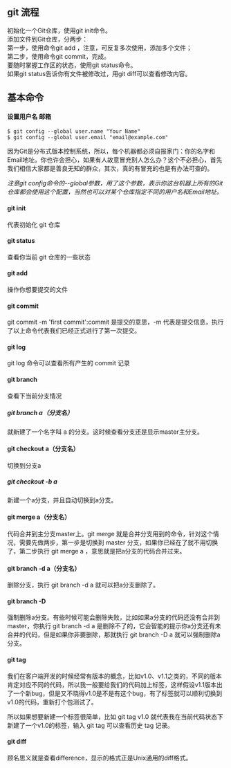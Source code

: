 ## git 流程  
初始化一个Git仓库，使用git init命令。  
添加文件到Git仓库，分两步：  
第一步，使用命令git add <file>，注意，可反复多次使用，添加多个文件；  
第二步，使用命令git commit，完成。  
要随时掌握工作区的状态，使用git status命令。  
如果git status告诉你有文件被修改过，用git diff可以查看修改内容。

## 基本命令

#### 设置用户名 邮箱  
```
$ git config --global user.name "Your Name"
$ git config --global user.email "email@example.com"
```  

因为Git是分布式版本控制系统，所以，每个机器都必须自报家门：你的名字和Email地址。你也许会担心，如果有人故意冒充别人怎么办？这个不必担心，首先我们相信大家都是善良无知的群众，其次，真的有冒充的也是有办法可查的。  

*注意git config命令的--global参数，用了这个参数，表示你这台机器上所有的Git仓库都会使用这个配置，当然也可以对某个仓库指定不同的用户名和Email地址。*

#### git init  
代表初始化 git 仓库  

#### git status  
查看你当前 git 仓库的一些状态  

#### git add <file>  
操作你想要提交的文件  

#### git commit  
git commit -m 'first commit':commit 是提交的意思，-m 代表是提交信息，执行了以上命令代表我们已经正式进行了第一次提交。  

#### git log  
git log 命令可以查看所有产生的 commit 记录  

#### git branch  
查看下当前分支情况  

##### git branch a（分支名）  
就新建了一个名字叫 a 的分支。这时候查看分支还是显示master主分支。  

#### git checkout a（分支名）  
切换到分支a  

##### git checkout -b a  
新建一个a分支，并且自动切换到a分支。  

#### git merge a（分支名）
代码合并到主分支master上。git merge 就是合并分支用到的命令，针对这个情况，需要先做两步，第一步是切换到 master 分支，如果你已经在了就不用切换了，第二步执行 git merge a ，意思就是把a分支的代码合并过来。  

#### git branch -d a（分支名）
删除分支，执行 git branch -d a 就可以把a分支删除了。  

#### git branch -D
强制删除a分支。有些时候可能会删除失败，比如如果a分支的代码还没有合并到master，你执行 git branch -d a 是删除不了的，它会智能的提示你a分支还有未合并的代码，但是如果你非要删除，那就执行 git branch -D a 就可以强制删除a分支。  

#### git tag

我们在客户端开发的时候经常有版本的概念，比如v1.0、v1.1之类的，不同的版本肯定对应不同的代码，所以我一般要给我们的代码加上标签，这样假设v1.1版本出了一个新bug，但是又不晓得v1.0是不是有这个bug，有了标签就可以顺利切换到v1.0的代码，重新打个包测试了。

所以如果想要新建一个标签很简单，比如 git tag v1.0 就代表我在当前代码状态下新建了一个v1.0的标签，输入 git tag 可以查看历史 tag 记录。  

#### git diff  
顾名思义就是查看difference，显示的格式正是Unix通用的diff格式。
